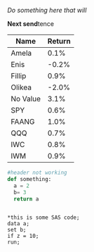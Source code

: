 *Do something here that will*

**Next send**tence

| **Name** | **Return** |
|----------|------------|
| Amela    | 0.1%       |
| Enis     | \-0.2%     |
| Fillip   | 0.9%       |
| Olikea   | \-2.0%     |
| No Value | 3.1%       |
| SPY      | 0.6%       |
| FAANG    | 1.0%       |
| QQQ      | 0.7%       |
| IWC      | 0.8%       |
| IWM      | 0.9%       |

```.py
#header not working
def something:
  a = 2
  b= 3 
  return a
```


```.sas

*this is some SAS code;
data a;
set b;
if z = 10;
run;

```
